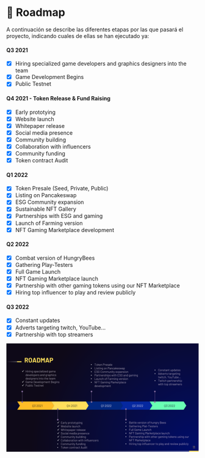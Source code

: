 # 📆 Roadmap

A continuación se describe las diferentes etapas por las que pasará el proyecto, indicando cuales de ellas se han ejecutado ya:

#### Q3 2021

* [x] Hiring specialized game developers and graphics designers into the team
* [x] Game Development Begins
* [x] Public Testnet

#### Q4 2021 - Token Release & Fund Raising

* [x] Early prototying
* [x] Website launch
* [x] Whitepaper release
* [x] Social media presence
* [x] Community building
* [x] Collaboration with influencers
* [x] Community funding
* [x] Token contract Audit

#### Q1 2022

* [x] Token Presale (Seed, Private, Public)
* [x] Listing on Pancakeswap
* [x] ESG Community expansion
* [x] Sustainable NFT Gallery
* [x] Partnerships with ESG and gaming
* [x] Launch of Farming version
* [x] NFT Gaming Marketplace development

#### Q2 2022

* [x] Combat version of HungryBees
* [x] Gathering Play-Testers
* [x] Full Game Launch
* [x] NFT Gaming Marketplace launch
* [x] Partnership with other gaming tokens using our NFT Marketplace
* [x] Hiring top influencer to play and review publicly

#### Q3 2022

* [x] Constant updates
* [x] Adverts targeting twitch, YouTube…
* [x] Partnership with top streamers

![](<../.gitbook/assets/image (2).png>)

